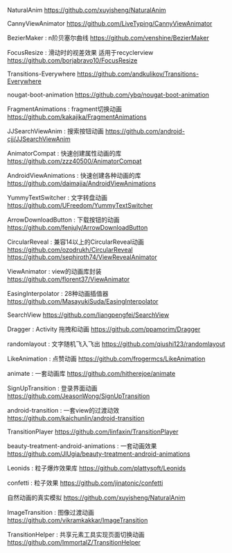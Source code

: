 NaturalAnim
https://github.com/xuyisheng/NaturalAnim

CannyViewAnimator
https://github.com/LiveTyping/CannyViewAnimator

BezierMaker : n阶贝塞尔曲线
https://github.com/venshine/BezierMaker

FocusResize : 滑动时的视差效果 适用于recyclerview
https://github.com/borjabravo10/FocusResize

Transitions-Everywhere
https://github.com/andkulikov/Transitions-Everywhere

nougat-boot-animation
https://github.com/ybq/nougat-boot-animation

FragmentAnimations : fragment切换动画
https://github.com/kakajika/FragmentAnimations

JJSearchViewAnim : 搜索按钮动画
https://github.com/android-cjj/JJSearchViewAnim

AnimatorCompat : 快速创建属性动画的库
https://github.com/zzz40500/AnimatorCompat

AndroidViewAnimations : 快速创建各种动画的库
https://github.com/daimajia/AndroidViewAnimations

YummyTextSwitcher : 文字转盘动画
https://github.com/UFreedom/YummyTextSwitcher

ArrowDownloadButton : 下载按钮的动画
https://github.com/fenjuly/ArrowDownloadButton

CircularReveal : 兼容14以上的CircularReveal动画
https://github.com/ozodrukh/CircularReveal
https://github.com/sephiroth74/ViewRevealAnimator

ViewAnimator : view的动画库封装
https://github.com/florent37/ViewAnimator

EasingInterpolator : 28种动画插值器
https://github.com/MasayukiSuda/EasingInterpolator

SearchView
https://github.com/liangpengfei/SearchView

Dragger : Activity 拖拽和动画
https://github.com/ppamorim/Dragger

randomlayout : 文字随机飞入飞出
https://github.com/qiushi123/randomlayout

LikeAnimation : 点赞动画
https://github.com/frogermcs/LikeAnimation

animate : 一套动画库
https://github.com/hitherejoe/animate

SignUpTransition : 登录界面动画
https://github.com/JeasonWong/SignUpTransition

android-transition : 一套view的过渡动效
https://github.com/kaichunlin/android-transition

TransitionPlayer
https://github.com/linfaxin/TransitionPlayer

beauty-treatment-android-animations : 一套动画效果
https://github.com/JlUgia/beauty-treatment-android-animations

Leonids : 粒子爆炸效果库
https://github.com/plattysoft/Leonids

confetti : 粒子效果
https://github.com/jinatonic/confetti

自然动画的真实模拟
https://github.com/xuyisheng/NaturalAnim

ImageTransition : 图像过渡动画
https://github.com/vikramkakkar/ImageTransition

TransitionHelper : 共享元素工具实现页面切换动画
https://github.com/ImmortalZ/TransitionHelper
